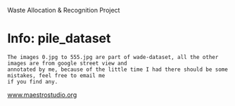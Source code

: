 Waste Allocation & Recognition Project


# Info: pile_dataset
	The images 0.jpg to 555.jpg are part of wade-dataset, all the other images are from google street view and 
  	annotated by me, because of the little time I had there should be some mistakes, feel free to email me
	if you find any.

www.maestrostudio.org
